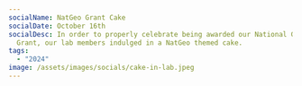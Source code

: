 ```yaml
---
socialName: NatGeo Grant Cake
socialDate: October 16th
socialDesc: In order to properly celebrate being awarded our National Geographic
  Grant, our lab members indulged in a NatGeo themed cake.
tags:
  - "2024"
image: /assets/images/socials/cake-in-lab.jpeg
---
```

